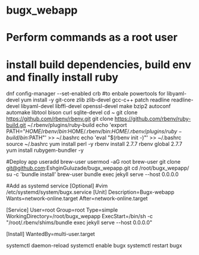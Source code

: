 # bugx_webapp

# Perform commands as a root user

# install build dependencies, build env and finally install ruby 
dnf config-manager --set-enabled crb	#to enbale powertools for libyaml-devel
yum install -y git-core zlib zlib-devel gcc-c++ patch readline readline-devel libyaml-devel libffi-devel openssl-devel make bzip2 autoconf automake libtool bison curl sqlite-devel
cd ~
git clone https://github.com/rbenv/rbenv.git
git clone https://github.com/rbenv/ruby-build.git ~/.rbenv/plugins/ruby-build
echo 'export PATH="$HOME/rbenv/bin:$HOME/.rbenv/bin:$HOME/.rbenv/plugins/ruby-build/bin:$PATH"' >> ~/.bashrc
echo 'eval "$(rbenv init -)"' >> ~/.bashrc
source ~/.bashrc
yum install perl -y
rbenv install 2.7.7
rbenv global 2.7.7
yum install rubygem-bundler -y

#Deploy app
useradd brew-user
usermod -aG root brew-user
git clone git@github.com:EshginGuluzade/bugx_wepapp.git
cd /root/bugx_wepapp/
su -c 'bundle install' brew-user
bundle exec jekyll serve --host 0.0.0.0

#Add as systemd service [Optional]
#vim /etc/systemd/system/bugx.service
[Unit]
Description=Bugx-webapp
Wants=network-online.target
After=network-online.target

[Service]
User=root
Group=root
Type=simple
WorkingDirectory=/root/bugx_wepapp
ExecStart=/bin/sh -c "/root/.rbenv/shims/bundle exec jekyll serve --host 0.0.0.0"

[Install]
WantedBy=multi-user.target

systemctl daemon-reload
systemctl enable bugx
systemctl restart bugx
